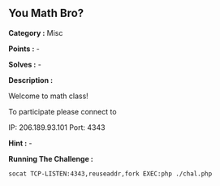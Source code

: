 ## You Math Bro?

**Category :** Misc

**Points :** -

**Solves :** -

**Description :**

Welcome to math class!

To participate please connect to

IP: 206.189.93.101
Port: 4343

**Hint :** -

**Running The Challenge :**
```
socat TCP-LISTEN:4343,reuseaddr,fork EXEC:php ./chal.php
```
